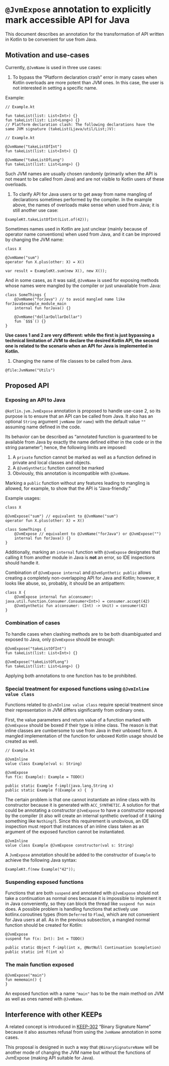 # `@JvmExpose` annotation to explicitly mark accessible API for Java

This document describes an annotation for the transformation of API written in Kotlin to be convenient for use from Java.

## Motivation and use-cases

Currently, `@JvmName` is used in three use cases:

1. To bypass the “Platform declaration crash” error in many cases when Kotlin overloads are more potent than JVM ones. In this case, the user is not interested in setting a specific name.

Example:

```
// Example.kt

fun takeList(list: List<Int>) {}
fun takeList(list: List<Long>) {}
// Platform declaration clash: The following declarations have the same JVM signature (takeList(Ljava/util/List;)V):
```

```
// Example.kt

@JvmName("takeListOfInt")
fun takeList(list: List<Int>) {}

@JvmName("takeListOfLong")
fun takeList(list: List<Long>) {}
```

Such JVM names are usually chosen randomly (primarily when the API is not meant to be called from Java) and are not visible to Kotlin users of these overloads.

1. To clarify API for Java users or to get away from name mangling of declarations sometimes performed by the compiler. In the example above, the names of overloads make sense when used from Java; it is still another use case:

```
ExampleKt.takeListOfInt(List.of(42));
```

Sometimes names used in Kotlin are just unclear (mainly because of operator name conventions) when used from Java, and it can be improved by changing the JVM name:

```
class X

@JvmName("sum")
operator fun X.plus(other: X) = X()

```

```
var result = ExampleKt.sum(new X(), new X());
```

And in some cases, as it was said, `@JvmName` is used for exposing methods whose names were mangled by the compiler or just unavailable from Java:

```
class SomeThings {
    @JvmName("forJava") // to avoid mangled name like forJava$example_module_main
    internal fun forJava() {}

    @JvmName("dollarDollarDollar")
    fun `$$$`() {}
}
```

**Use cases 1 and 2 are very different: while the first is just bypassing a technical limitation of JVM to declare the desired Kotlin API, the second one is related to the scenario when an API for Java is implemented in Kotlin.**

1.  Changing the name of file classes to be called from Java.

```
@file:JvmName("Utils")
```

## Proposed API

### Exposing an API to Java

`@kotlin.jvm.JvmExpose` annotation is proposed to handle use-case 2, so its purpose is to ensure that an API can be called from Java. It also has an optional `String` argument `jvmName` (or `name`) with the default value `""` assuming name defined in the code.

Its behavior can be described as “annotated function is guaranteed to be available from Java by exactly the name defined either in the code or in the string parameter”; hence, the following limits are imposed:

1. A `private` function cannot be marked as well as a function defined in private and local classes and objects.
2. A `@JvmSynthetic` function cannot be marked
3. Obviously, this annotation is incompatible with `@JvmName`.

Marking a `public` function without any features leading to mangling is allowed, for example, to show that the API is “Java-friendly.”

Example usages:

```
class X

@JvmExpose("sum") // equivalent to @JvmName("sum")
operator fun X.plus(other: X) = X()

class SomeThings {
    @JvmExpose // equivalent to @JvmName("forJava") or @JvmExpose("")
    internal fun forJava() {}
}
```

Additionally, marking an `internal` function with `@JvmExpose` designates that calling it from another module in Java is **not** an error, so IDE inspections should handle it.

Combination of `@JvmExpose internal` and `@JvmSynthetic public` allows creating a completely non-overlapping API for Java and Kotlin; however, it looks like abuse, so, probably, it should be an antipattern:

```
class X {
    @JvmExpose internal fun a(consumer: java.util.function.Consumer.Consumer<Int>) = consumer.accept(42)
    @JvmSynthetic fun a(consumer: (Int) -> Unit) = consumer(42)
}
```

### Combination of cases

To handle cases when clashing methods are to be both disambiguated and exposed to Java, only `@JvmExpose` should be enough:

```
@JvmExpose("takeListOfInt")
fun takeList(list: List<Int>) {}

@JvmExpose("takeListOfLong")
fun takeList(list: List<Long>) {}
```

Applying both annotations to one function has to be prohibited.

### Special treatment for exposed functions using `@JvmInline value class`

Functions related to `@JvmInline value class`  require special treatment since their representation in JVM differs significantly from ordinary ones.

First, the value parameters and return value of a function marked with `@JvmExpose` should be boxed if their type is inline class. The reason is that inline classes are cumbersome to use from Java in their unboxed form. A mangled implementation of the function for unboxed Kotlin usage should be created as well.

```
// Example.kt

@JvmInline
value class Example(val s: String)

@JvmExpose 
fun f(x: Example): Example = TODO()
```

```
public static Example f-impl(java.lang.String x)
public static Example f(Example x) {  }
```

The certain problem is that one cannot instantiate an inline class with its constructor because it is generated with `ACC_SYNTHETIC`. A solution for that could be annotating a constructor `@JvmExpose`  to have a constructor exposed by the compiler (it also will create an internal synthetic overload of it taking something like `Nothing?`). Since this requirement is unobvious, an IDE inspection must report that instances of an inline class taken as an argument of the exposed function cannot be instantiated.

```
@JvmInline
value class Example @JvmExpose constructor(val s: String)
```

A `JvmExpose` annotation should be added to the constructor of `Example` to achieve the following Java syntax:

```
ExampleKt.f(new Example("42"));
```

### Suspending exposed functions

Functions that are both `suspend` and annotated with `@JvmExpose` should not take a continuation as normal ones because it is impossible to implement it in Java conveniently, so they can block the thread like `suspend fun main` does. A possible problem is handling functions that actively use kotlinx.coroutines types (from `Deferred` to `Flow`), which are not convenient for Java users at all. As in the previous subsection, a mangled normal function should be created for Kotlin:

```
@JvmExpose 
suspend fun f(x: Int): Int = TODO()
```

```
public static Object f-impl(int x, @NotNull Continuation $completion)
public static int f(int x)
```

### The main function exposed

```
@JvmExpose("main")
fun mememain() {
}
```

An exposed function with a name `"main"` has to be the main method on JVM as well as ones named with `@JvmName`.

## Interference with other KEEPs

A related concept is introduced in [KEEP-302](https://github.com/Kotlin/KEEP/issues/302) “Binary Signature Name” because it also assumes refusal from using the `JvmName` annotation in some cases.

This proposal is designed in such a way that `@BinarySignatureName` will be another mode of changing the JVM name but without the functions of JvmExpose (making API suitable for Java).

